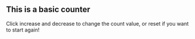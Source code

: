 ## This is a basic counter

Click increase and decrease to change the count value, or reset if you want to start again!
